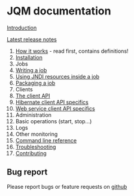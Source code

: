 ﻿# JQM documentation

[Introduction](../README.md)

[Latest release notes](release_notes.md)

1. [How it works](archi.md) - read first, contains definitions!
2. [Installation](install.md)
3. Jobs
  1. [Writing a job](writing_payloads.md)
  2. [Using JNDI resources inside a job](resources.md)
  3. [Packaging a job](packaging.md)
4. Clients
  1. [The client API](client.md)
  2. [Hibernate client API specifics](hibernateclient.md)
  3. [Web service client API specifics](webservice.md)
5. Administration
  1. Basic operations (start, stop...)
  2. Logs
  3. Other monitoring
  4. [Command line reference](cli.md)
6. [Troubleshooting](troubleshooting.md)
7. [Contributing](contrib.md)
  
## Bug report

Please report bugs or feature requests on [github](https://github.com/enioka/jqm/issues)
